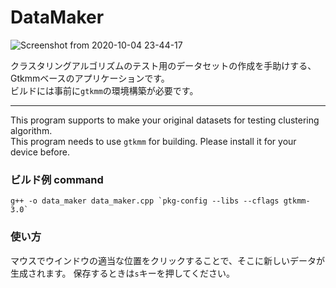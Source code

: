 # DataMaker

![Screenshot from 2020-10-04 23-44-17](https://user-images.githubusercontent.com/57752033/95018570-99810880-069b-11eb-98c5-57f61c9e7a13.png)

クラスタリングアルゴリズムのテスト用のデータセットの作成を手助けする、Gtkmmベースのアプリケーションです。<br>
ビルドには事前に`gtkmm`の環境構築が必要です。

___

This program supports to make your original datasets for testing clustering algorithm. <br>
This program needs to use `gtkmm` for building. Please install it for your device before.<br>

### ビルド例 command

```
g++ -o data_maker data_maker.cpp `pkg-config --libs --cflags gtkmm-3.0`
```

### 使い方

マウスでウインドウの適当な位置をクリックすることで、そこに新しいデータが生成されます。
保存するときは`s`キーを押してください。



